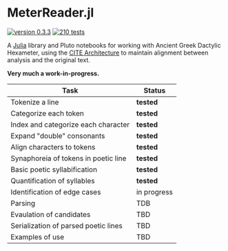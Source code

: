 # MeterReader.jl

[![version 0.3.3](https://img.shields.io/badge/version-0.3-blue.svg)](https://shields.io/) [![210 tests](https://img.shields.io/badge/tests-210-teal.svg)](https://shields.io/)

A [Julia](https://julialang.org) library and Pluto notebooks for working with Ancient Greek Dactylic Hexameter, using the [CITE Architecture](https://github.com/cite-architecture) to maintain alignment between analysis and the original text.

**Very much a work-in-progress.**

| Task | Status |
|------|--------|
| Tokenize a line | **tested** |
| Categorize each token | **tested** |
| Index and categorize each character | **tested** |
| Expand "double" consonants | **tested** |
| Align characters to tokens | **tested** |
| Synaphoreia of tokens in poetic line | **tested** |
| Basic poetic syllabification | **tested** |
| Quantification of syllables | **tested** |
| Identification of edge cases | in progress |
| Parsing | TDB |
| Evaulation of candidates | TBD |
| Serialization of parsed poetic lines | TBD |
| Examples of use | TBD |
